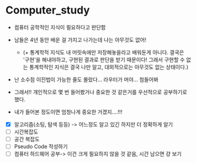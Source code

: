 # Computer_study



  - 컴퓨터 공학적인 지식이 필요하다고 판단함
- 남들은 4년 동안 배운 걸 가지고 나가는데 나는 아무것도 없어! 
  - (+ 통계학적 지식도 내 머릿속에만 저장해놓을라고 배워둔게 아니다. 결국은 '구현'을 해내야하고, 구현된 결과로 판단을 받기 때문이다! 그래서 구현할 수 없는 통계학적인 지식은 결국 나만 알고, 대외적으로는 아무것도 없는 상태이다.)
- 난 소수점 이진법이 가능한 줄도 몰랐다... 라우터가 머야... 첨들어봐

- 그래서!! 개인적으로 몇 번 들어봤거나 중요한 것 같은거를 우선적으로 공부하기로 했다.
- 내가 들어본 정도이면 엄청나게 중요한 거겠지....!!!



- [x] 알고리즘(소팅, 탐색 등등) -> 어느정도 알고 있긴 하지만 더 정확하게 알기
- [ ] 시간복잡도
- [ ] 공간 복잡도
- [ ] Pseudo Code 작성하기
- [ ] 컴퓨터 하드웨어 공부-> 이건 크게 필요하지 않을 것 같음, 시간 남으면 걍 보기
